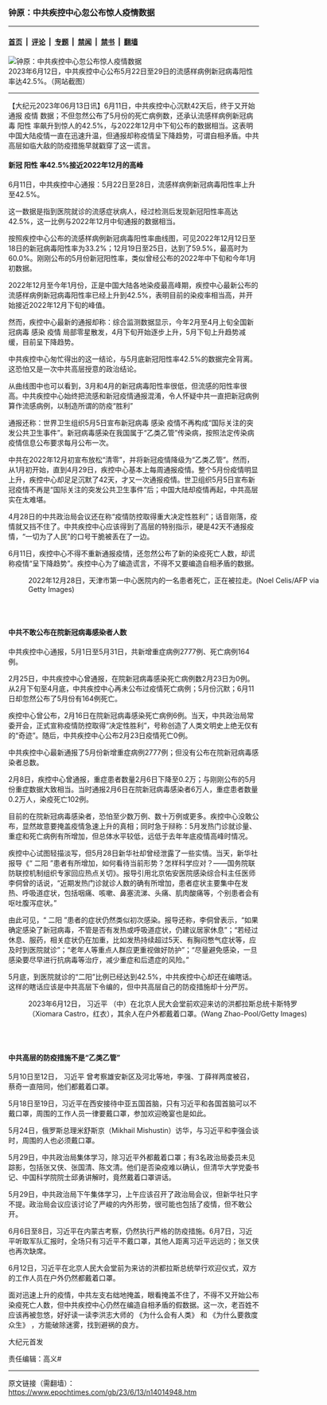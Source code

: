 ### 钟原：中共疾控中心忽公布惊人疫情数据

---

#### [首页](../../../..?n14014948) &nbsp;|&nbsp; [评论](../../../../../epoch-comment?n14014948) &nbsp;|&nbsp; [专题](../../../../../epoch-special?n14014948) &nbsp;|&nbsp; [禁闻](../../../../../epoch-news?n14014948) &nbsp;|&nbsp; [禁书](../../../../../books?n14014948) &nbsp;|&nbsp; [翻墙](https://github.com/gfw-breaker/nogfw/blob/master/README.md?n14014948)


<div><img alt="钟原：中共疾控中心忽公布惊人疫情数据" class="attachment-djy_600_400 size-djy_600_400 wp-post-image" src="https://i.epochtimes.com/assets/uploads/2023/06/id14014965-ChinaCDC_20230611-600x400.jpg"/>
<div class="caption">
 2023年6月12日，中共疾控中心公布5月22日至29日的流感样病例新冠病毒阳性率达42.5%。（网站截图）
</div></div><hr/><div class="post_content" id="artbody" itemprop="articleBody">
 <!-- article content begin -->
 <p>
  【大纪元2023年06月13日讯】6月11日，中共疾控中心沉默42天后，终于又开始通报
  <ok href="https://www.epochtimes.com/gb/tag/%E7%96%AB%E6%83%85.html">
   疫情
  </ok>
  数据；不但忽然公布了5月份的死亡病例数，还承认流感样病例新冠病毒
  <ok href="https://www.epochtimes.com/gb/tag/%E9%98%B3%E6%80%A7.html">
   阳性
  </ok>
  率飙升到惊人的42.5%，与2022年12月中下旬公布的数据相当。这表明中国大陆疫情一直在迅速升温，但通报却称疫情呈下降趋势，可谓自相矛盾。中共高层如临大敌的防疫措施早就戳穿了这一谎言。
 </p>
 <h4>
  新冠
  <ok href="https://www.epochtimes.com/gb/tag/%E9%98%B3%E6%80%A7.html">
   阳性
  </ok>
  率42.5%接近2022年12月的高峰
 </h4>
 <p>
  6月11日，中共疾控中心通报：5月22日至28日，流感样病例新冠病毒阳性率上升至42.5%。
 </p>
 <p>
  这一数据是指到医院就诊的流感症状病人，经过检测后发现新冠阳性率高达42.5%，这一比例与2022年12月中旬通报的数据相当。
 </p>
 <p>
  按照疾控中心公布的流感样病例新冠病毒阳性率曲线图，可见2022年12月12日至18日的新冠病毒阳性率为33.2%；12月19日至25日，达到了59.5%，最高时为60.0%。刚刚公布的5月份新冠阳性率，类似曾经公布的2022年中下旬和今年1月初数据。
 </p>
 <p>
  2022年12月至今年1月份，正是中国大陆各地染疫最高峰期，疾控中心最新公布的流感样病例新冠病毒阳性率已经上升到42.5%，表明目前的染疫率相当高，并开始接近2022年12月下旬的峰值。
 </p>
 <p>
  然而，疾控中心最新的通报却称：综合监测数据显示，今年2月至4月上旬全国新冠病毒
  <ok href="https://www.epochtimes.com/gb/tag/%E6%84%9F%E6%9F%93.html">
   感染
  </ok>
  <ok href="https://www.epochtimes.com/gb/tag/%E7%96%AB%E6%83%85.html">
   疫情
  </ok>
  局部零星散发，4月下旬开始逐步上升，5月下旬上升趋势减缓，目前呈下降趋势。
 </p>
 <p>
  中共疾控中心匆忙得出的这一结论，与5月底新冠阳性率42.5%的数据完全背离。这恐怕又是一次中共高层授意的政治结论。
 </p>
 <p>
  从曲线图中也可以看到，3月和4月的新冠病毒阳性率很低，但流感的阳性率很高。中共疾控中心始终把流感和新冠疫情通报混淆，令人怀疑中共一直把新冠病例算作流感病例，以制造所谓的防疫“胜利”
 </p>
 <p>
  通报还称：世界卫生组织5月5日宣布新冠病毒
  <ok href="https://www.epochtimes.com/gb/tag/%E6%84%9F%E6%9F%93.html">
   感染
  </ok>
  疫情不再构成“国际关注的突发公共卫生事件”。新冠病毒感染在我国属于“乙类乙管”传染病，按照法定传染病疫情信息公布要求每月公布一次。
 </p>
 <p>
  中共在2022年12月初宣布放松“清零”，并将新冠疫情降级为“乙类乙管”。然而，从1月初开始，直到4月29日，疾控中心基本上每周通报疫情。整个5月份疫情明显上升，疾控中心却足足沉默了42天，才又一次通报疫情。世卫组织5月5日宣布新冠疫情不再是“国际关注的突发公共卫生事件”后；中国大陆却疫情再起，中共高层实在太难堪。
 </p>
 <p>
  4月28日的中共政治局会议还在称“疫情防控取得重大决定性胜利”；话音刚落，疫情就又挡不住了。中共疾控中心应该得到了高层的特别指示，硬是42天不通报疫情，“一切为了人民”的口号干脆被丢在了一边。
 </p>
 <p>
  6月11日，疾控中心不得不重新通报疫情，还忽然公布了新的染疫死亡人数，却谎称疫情“呈下降趋势”。疾控中心为了编造谎言，不得不又要编造自相矛盾的数据。
 </p>
 <figure aria-describedby="caption-attachment-13903393" class="wp-caption aligncenter" id="attachment_13903393" style="width: 600px">
  <ok href="https://i.epochtimes.com/assets/uploads/2023/01/id13903393-GettyImages-1245848013.jpg" target="_blank">
   <img alt="" class="size-large wp-image-13903393" src="https://i.epochtimes.com/assets/uploads/2023/01/id13903393-GettyImages-1245848013-600x400.jpg"/>
  </ok>
  <br/><figcaption class="wp-caption-text" id="caption-attachment-13903393">
   2022年12月28日，天津市第一中心医院内的一名患者死亡，正在被拉走。(Noel Celis/AFP via Getty Images)
  </figcaption><br/>
 </figure><br/>
 <h4>
  中共不敢公布在院新冠病毒感染者人数
 </h4>
 <p>
  中共疾控中心通报，5月1日至5月31日，共新增重症病例2777例、死亡病例164例。
 </p>
 <p>
  2月25日，中共疾控中心曾通报，在院新冠病毒感染死亡病例数2月23日为0例。从2月下旬至4月底，中共疾控中心再未公布过疫情死亡病例；5月份沉默；6月11日却忽然公布了5月份有164例死亡。
 </p>
 <p>
  疾控中心曾公布，2月16日在院新冠病毒感染死亡病例6例。当天，中共政治局常委开会，正式宣称疫情防控取得“决定性胜利”，号称创造了人类文明史上绝无仅有的“奇迹”。随后，中共疾控中心公布2月23日疫情死亡0例。
 </p>
 <p>
  中共疾控中心最新通报了5月份新增重症病例2777例；但没有公布在院新冠病毒感染者总数。
 </p>
 <p>
  2月8日，疾控中心曾通报，重症患者数量2月6日下降至0.2万；与刚刚公布的5月份重症数据大致相当。当时通报2月6日在院新冠病毒感染者6万人，重症患者数量0.2万人，染疫死亡102例。
 </p>
 <p>
  目前的在院新冠病毒感染者，恐怕至少数万例、数十万例或更多。疾控中心没敢公布，显然故意要掩盖疫情急速上升的真相；同时急于辩称：5月发热门诊就诊量、重症和死亡病例有所增加，但总体水平较低，远低于去年年底疫情高峰时情况。
 </p>
 <p>
  疾控中心试图轻描淡写，但5月28日新华社却曾经泄露了一些实情。当天，新华社报导《“
  <ok href="https://www.epochtimes.com/gb/tag/%E4%BA%8C%E9%98%B3.html">
   二阳
  </ok>
  ”患者有所增加，如何看待当前形势？怎样科学应对？——国务院联防联控机制组织专家回应热点关切》。报导引用北京佑安医院感染综合科主任医师李侗曾的话说，“近期发热门诊就诊人数的确有所增加，患者症状主要集中在发热、呼吸道症状，包括咽痛、咳嗽、鼻塞流涕、头痛、肌肉酸痛等，个别患者会有呕吐腹泻症状。”
 </p>
 <p>
  由此可见，“
  <ok href="https://www.epochtimes.com/gb/tag/%E4%BA%8C%E9%98%B3.html">
   二阳
  </ok>
  ”患者的症状仍然类似初次感染。报导还称，李侗曾表示，“如果确定感染了新冠病毒，不管是否有发热或呼吸道症状，仍建议居家休息”；“若经过休息、服药，相关症状仍在加重，比如发热持续超过5天、有胸闷憋气症状等，应及时到医院就诊”；“老年人等重点人群应更重视做好防护”；“尽量避免感染，一旦感染要尽早进行抗病毒等治疗，减少重症和后遗症的风险。”
 </p>
 <p>
  5月底，到医院就诊的“二阳”比例已经达到42.5%，中共疾控中心却还在编瞎话。这样的瞎话应该是中共高层下令编的，但中共高层自己的防疫措施却十分严厉。
 </p>
 <figure aria-describedby="caption-attachment-14014959" class="wp-caption aligncenter" id="attachment_14014959" style="width: 600px">
  <ok href="https://i.epochtimes.com/assets/uploads/2023/06/id14014959-GettyImages-1258632928.jpg" target="_blank">
   <img alt="" class="size-large wp-image-14014959" src="https://i.epochtimes.com/assets/uploads/2023/06/id14014959-GettyImages-1258632928-600x400.jpg"/>
  </ok>
  <br/><figcaption class="wp-caption-text" id="caption-attachment-14014959">
   2023年6月12日，
   <ok href="https://www.epochtimes.com/gb/tag/%E4%B9%A0%E8%BF%91%E5%B9%B3.html">
    习近平
   </ok>
   （中）在北京人民大会堂前欢迎来访的洪都拉斯总统卡斯特罗（Xiomara Castro，红衣），其余人在户外都戴着口罩。(Wang Zhao-Pool/Getty Images)
  </figcaption><br/>
 </figure><br/>
 <h4>
  中共高层的防疫措施不是“乙类乙管”
 </h4>
 <p>
  5月10日至12日，
  <ok href="https://www.epochtimes.com/gb/tag/%E4%B9%A0%E8%BF%91%E5%B9%B3.html">
   习近平
  </ok>
  曾考察雄安新区及河北等地，李强、丁薛祥两度被召，蔡奇一直陪同，他们都戴着口罩。
 </p>
 <p>
  5月18日至19日，习近平在西安接待中亚五国首脑，只有习近平和各国首脑可以不戴口罩，周围的工作人员一律要戴口罩，参加欢迎晚宴也是如此。
 </p>
 <p>
  5月24日，俄罗斯总理米舒斯京（Mikhail Mishustin）访华，与习近平和李强会谈时，周围的人也必须戴口罩。
 </p>
 <p>
  5月29日，中共政治局集体学习，除习近平外都戴着口罩；有3名政治局委员未见踪影，包括张又侠、张国清、陈文清。他们是否染疫难以确认，但清华大学党委书记、中国科学院院士邱勇讲解时，竟然戴着口罩讲话。
 </p>
 <p>
  5月29日，中共政治局下午集体学习，上午应该召开了政治局会议，但新华社只字不提。政治局会议应该讨论了严峻的内外形势，很可能也包括了疫情，但不敢公开。
 </p>
 <p>
  6月6日至8日，习近平在内蒙古考察，仍然执行严格的防疫措施。6月7日，习近平听取军队汇报时，全场只有习近平不戴口罩，其他人距离习近平远远的；张又侠也再次缺席。
 </p>
 <p>
  6月12日，习近平在北京人民大会堂前为来访的洪都拉斯总统举行欢迎仪式，双方的工作人员在户外仍然都戴着口罩。
 </p>
 <p>
  面对迅速上升的疫情，中共左支右绌地掩盖，眼看掩盖不住了，不得不又开始公布染疫死亡人数，但中共疾控中心仍然在编造自相矛盾的假数据。这一次，老百姓不应该再被忽悠，好好读一读李洪志大师的
  <ok href="https://www.epochtimes.com/gb/23/1/21/n13912117.htm">
   《为什么会有人类》
  </ok>
  和
  <ok href="https://www.epochtimes.com/gb/23/4/17/n13975246.htm">
   《为什么要救度众生》
  </ok>
  ，方能破除迷雾，找到避祸的良方。
 </p>
 <p>
  大纪元首发
 </p>
 <p>
  责任编辑：高义#
 </p>
 <!-- article content end -->
 <div id="below_article_ad">
 </div>
</div>


---

原文链接（需翻墙）：https://www.epochtimes.com/gb/23/6/13/n14014948.htm